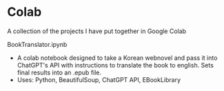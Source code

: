 # Colab
A collection of the projects I have put together in Google Colab

BookTranslator.ipynb
  - A colab notebook designed to take a Korean webnovel and pass it into ChatGPT's API with instructions to translate the book to english. Sets final results into an .epub file.
  - Uses: Python, BeautifulSoup, ChatGPT API, EBookLibrary
